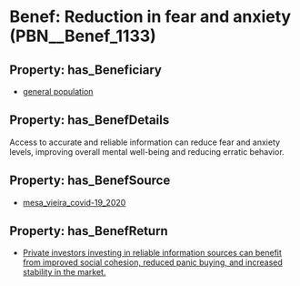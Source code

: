 # Benef: __Reduction in fear and anxiety__ (PBN__Benef_1133)

## Property: has_Beneficiary

* [general population](../Stakeholder/PBN__Stakeholder_9)

## Property: has_BenefDetails

Access to accurate and reliable information can reduce fear and anxiety levels, improving overall mental well-being and reducing erratic behavior.

## Property: has_BenefSource

* [mesa_vieira_covid-19_2020](../Article/PBN__Article_236)

## Property: has_BenefReturn

* [Private investors investing in reliable information sources can benefit from improved social cohesion, reduced panic buying, and increased stability in the market.](../BenefReturn/PBN__BenefReturn_1265)

